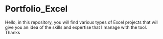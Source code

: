 # Portfolio_Excel
Hello, in this repository, you will find various types of Excel projects that will give you an idea of the skills and expertise that I manage with the tool. Thanks

